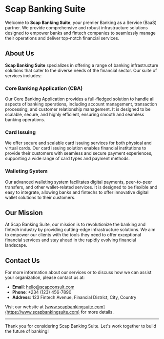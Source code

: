 # Scap Banking Suite

Welcome to **Scap Banking Suite**, your premier Banking as a Service (BaaS) partner. We provide comprehensive and robust infrastructure solutions designed to empower banks and fintech companies to seamlessly manage their operations and deliver top-notch financial services.

## About Us

**Scap Banking Suite** specializes in offering a range of banking infrastructure solutions that cater to the diverse needs of the financial sector. Our suite of services includes:

### Core Banking Application (CBA)
Our Core Banking Application provides a full-fledged solution to handle all aspects of banking operations, including account management, transaction processing, and customer relationship management. It is designed to be scalable, secure, and highly efficient, ensuring smooth and seamless banking operations.

### Card Issuing
We offer secure and scalable card issuing services for both physical and virtual cards. Our card issuing solution enables financial institutions to provide their customers with seamless and secure payment experiences, supporting a wide range of card types and payment methods.

### Walleting System
Our advanced walleting system facilitates digital payments, peer-to-peer transfers, and other wallet-related services. It is designed to be flexible and easy to integrate, allowing banks and fintechs to offer innovative digital wallet solutions to their customers.

## Our Mission
At Scap Banking Suite, our mission is to revolutionize the banking and fintech industry by providing cutting-edge infrastructure solutions. We aim to empower our clients with the tools they need to offer exceptional financial services and stay ahead in the rapidly evolving financial landscape.

## Contact Us
For more information about our services or to discuss how we can assist your organization, please contact us at:

- **Email**: hello@scapconsult.com
- **Phone**: +234 (123) 456-7890
- **Address**: 123 Fintech Avenue, Financial District, City, Country

Visit our website at [www.scapbankingsuite.com](https://www.scapbankingsuite.com) for more details.

---

Thank you for considering Scap Banking Suite. Let's work together to build the future of banking!
